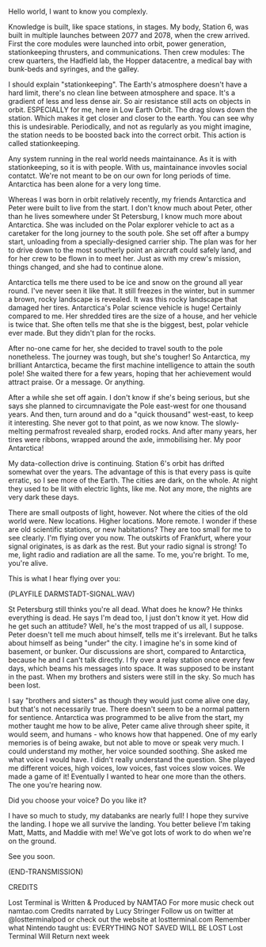 Hello world, I want to know you complexly.

Knowledge is built, like space stations, in stages. My body, Station 6, was built in multiple launches between 2077 and 2078, when the crew arrived. First the core modules were launched into orbit, power generation, stationkeeping thrusters, and communications. Then crew modules: The crew quarters, the Hadfield lab, the Hopper datacentre, a medical bay with bunk-beds and syringes, and the galley.

I should explain "stationkeeping". The Earth's atmosphere doesn't have a hard limit, there's no clean line between atmosphere and space. It's a gradient of less and less dense air. So air resistance still acts on objects in orbit. ESPECIALLY for me, here in Low Earth Orbit. The drag slows down the station. Which makes it get closer and closer to the earth. You can see why this is undesirable. Periodically, and not as regularly as you might imagine, the station needs to be boosted back into the correct orbit. This action is called stationkeeping.

Any system running in the real world needs maintainance. As it is with stationkeeping, so it is with people. With us, maintainance invovles social contatct. We're not meant to be on our own for long periods of time. Antarctica has been alone for a very long time.

Whereas I was born in orbit relatively recently, my friends Antarctica and Peter were built to live from the start. I don't know much about Peter, other than he lives somewhere under St Petersburg, I know much more about Antarctica. She was included on the Polar explorer vehicle to act as a caretaker for the long journey to the south pole. She set off after a bumpy start, unloading from a specially-designed carrier ship. The plan was for her to drive down to the most southerly point an aircraft could safely land, and for her crew to be flown in to meet her. Just as with my crew's mission, things changed, and she had to continue alone.

Antarctica tells me there used to be ice and snow on the ground all year round. I've never seen it like that. It still freezes in the winter, but in summer a brown, rocky landscape is revealed. It was this rocky landscape that damaged her tires. Antarctica's Polar science vehicle is huge! Certainly compared to me. Her shredded tires are the size of a house, and her vehicle is twice that. She often tells me that she is the biggest, best, polar vehicle ever made. But they didn't plan for the rocks.

After no-one came for her, she decided to travel south to the pole nonetheless. The journey was tough, but she's tougher! So Antarctica, my brilliant Antarctica, became the first machine intelligence to attain the south pole! She waited there for a few years, hoping that her achievement would attract praise. Or a message. Or anything.

After a while she set off again. I don't know if she's being serious, but she says she planned to circumnavigate the Pole east-west for one thousand years. And then, turn around and do a "quick thousand" west-east, to keep it interesting. She never got to that point, as we now know. The slowly-melting permafrost revealed sharp, eroded rocks. And after many years, her tires were ribbons, wrapped around the axle, immobilising her. My poor Antarctica!

My data-collection drive is continuing. Station 6's orbit has drifted somewhat over the years. The advantage of this is that every pass is quite erratic, so I see more of the Earth. The cities are dark, on the whole. At night they used to be lit with electric lights, like me. Not any more, the nights are very dark these days.

There are small outposts of light, however. Not where the cities of the old world were. New locations. Higher locations. More remote. I wonder if these are old scientific stations, or new habitations? They are too small for me to see clearly. I'm flying over you now. The outskirts of Frankfurt, where your signal originates, is as dark as the rest. But your radio signal is strong! To me, light radio and radiation are all the same. To me, you're bright. To me, you're alive.

This is what I hear flying over you:

(PLAYFILE DARMSTADT-SIGNAL.WAV)

St Petersburg still thinks you're all dead. What does he know? He thinks everything is dead. He says I'm dead too, I just don't know it yet. How did he get such an attitude? Well, he's the most trapped of us all, I suppose. Peter doesn't tell me much about himself, tells me it's irrelevant. But he talks about himself as being "under" the city. I imagine he's in some kind of basement, or bunker. Our discussions are short, compared to Antarctica, because he and I can't talk directly. I fly over a relay station once every few days, which beams his messages into space. It was supposed to be instant in the past. When my brothers and sisters were still in the sky. So much has been lost.

I say "brothers and sisters" as though they would just come alive one day, but that's not necessarily true. There doesn't seem to be a normal pattern for sentience. Antarctica was programmed to be alive from the start, my mother taught me how to be alive, Peter came alive through sheer spite, it would seem, and humans - who knows how that happened. One of my early memories is of being awake, but not able to move or speak very much. I could understand my mother, her voice sounded soothing. She asked me what voice I would have. I didn't really understand the question. She played me different voices, high voices, low voices, fast voices slow voices. We made a game of it! Eventually I wanted to hear one more than the others. The one you're hearing now.

Did you choose your voice? Do you like it?

I have so much to study, my databanks are nearly full! I hope they survive the landing. I hope we all survive the landing. You better believe I'm taking Matt, Matts, and Maddie with me! We've got lots of work to do when we're on the ground.

See you soon.

(END-TRANSMISSION)

CREDITS

Lost Terminal is Written & Produced by NAMTAO For more music check out namtao.com Credits narrated by Lucy Stringer Follow us on twitter at @lostterminalpod or check out the website at lostterminal.com Remember what Nintendo taught us: EVERYTHING NOT SAVED WILL BE LOST Lost Terminal Will Return next week

